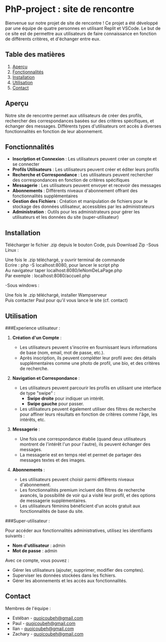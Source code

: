 ﻿# PhP-project : site de rencontre

Bienvenue sur notre projet de site de rencontre ! Ce projet a été développé par une équipe de quatre personnes en utilisant Replit et VSCode. 
Le but de ce site est de permettre aux utilisateurs de faire connaissance en fonction de différents critères, et d'échanger entre eux. 

## Table des matières

1. [Aperçu](#aperçu)
2. [Fonctionnalités](#fonctionnalités)
3. [Installation](#installation)
4. [Utilisation](#utilisation)
5. [Contact](#contact)

## Aperçu


Notre site de rencontre permet aux utilisateurs de créer des profils, 
rechercher des correspondances basées sur des critères spécifiques, et échanger des messages. 
Différents types d'utilisateurs ont accès à diverses fonctionnalités en fonction de leur abonnement.

## Fonctionnalités

- **Inscription et Connexion** : Les utilisateurs peuvent créer un compte et se connecter
- **Profils Utilisateurs** : Les utilisateurs peuvent créer et éditer leurs profils
- **Recherche et Correspondance** : Les utilisateurs peuvent rechercher des correspondances en fonction de critères spécifiques
- **Messagerie** : Les utilisateurs peuvent envoyer et recevoir des messages
- **Abonnements** : Différents niveaux d'abonnement offrant des fonctionnalités supplémentaires
- **Gestion des Fichiers** : Création et manipulation de fichiers pour le stockage des données utilisateur, accessibles par les administrateurs
- **Administration** : Outils pour les administrateurs pour gérer les utilisateurs et les données du site (super-utilisateur)

## Installation

Télécharger le fichier .zip depuis le bouton Code, puis Download Zip
-Sous Linux :

Une fois le .zip téléchargé, y ouvrir terminal de commande  
Ecrire : php -S localhost:8080, pour lancer le script php  
Au navigateur taper localhost:8080/leNomDeLaPage.php  
Par exemple : localhost:8080/accueil.php

-Sous windows :

Une fois le .zip téléchargé, installer Wampserveur  
Puis contacter Paul pour qu'il vous lance le site (cf. contact)

## Utilisation

###Experience utilisateur :  

1. **Création d'un Compte** :
   - Les utilisateurs peuvent s'inscrire en fournissant leurs informations de base (nom, email, mot de passe, etc.).
   - Après inscription, ils peuvent compléter leur profil avec des détails supplémentaires comme une photo de profil, une bio, et des critères de recherche.

2. **Navigation et Correspondance** :
   - Les utilisateurs peuvent parcourir les profils en utilisant une interface de type "swipe" :
     - **Swipe droite** pour indiquer un intérêt.
     - **Swipe gauche** pour passer.
   - Les utilisateurs peuvent également utiliser des filtres de recherche pour affiner leurs résultats en fonction de critères comme l'âge, les intérêts, etc.

3. **Messagerie** :
   - Une fois une correspondance établie (quand deux utilisateurs montrent de l'intérêt l'un pour l'autre), ils peuvent échanger des messages.
   - La messagerie est en temps réel et permet de partager des messages textes et des images.

4. **Abonnements** :
   - Les utilisateurs peuvent choisir parmi différents niveaux d'abonnement.
   - Les fonctionnalités premium incluent des filtres de recherche avancés, la possibilité de voir qui a visité leur profil, et des options de messagerie supplémentaires.
   - Les utilisateurs féminins bénéficient d'un accès gratuit aux fonctionnalités de base du site.

###Super-utilisateur :  

Pour accéder aux fonctionnalités administratives, utilisez les identifiants suivants :
- **Nom d'utilisateur** : admin
- **Mot de passe** : admin

Avec ce compte, vous pouvez :
- Gérer les utilisateurs (ajouter, supprimer, modifier des comptes).
- Superviser les données stockées dans les fichiers.
- Gérer les abonnements et les accès aux fonctionnalités.

## Contact

Membres de l'équipe :

- Estéban - [quoicoubeh@gmail.com](mailto:quoicoubeh@gmail.com)
- Paul -  [quoicoubeh@gmail.com](mailto:quoicoubeh@gmail.com)
- Ilan -  [quoicoubeh@gmail.com](mailto:quoicoubeh@gmail.com)
- Zachary -  [quoicoubeh@gmail.com](mailto:quoicoubeh@gmail.com)

